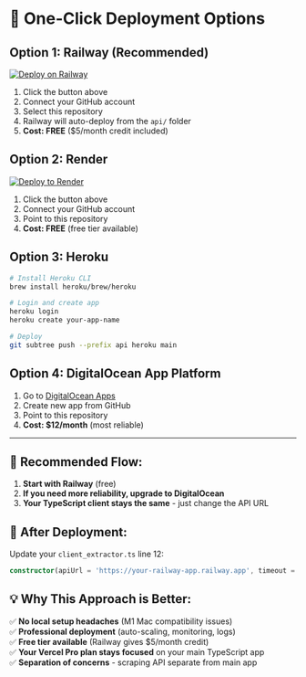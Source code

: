 # 🚀 One-Click Deployment Options

## Option 1: Railway (Recommended)
[![Deploy on Railway](https://railway.app/button.svg)](https://railway.app/new/template)

1. Click the button above
2. Connect your GitHub account
3. Select this repository
4. Railway will auto-deploy from the `api/` folder
5. **Cost: FREE** ($5/month credit included)

## Option 2: Render
[![Deploy to Render](https://render.com/images/deploy-to-render-button.svg)](https://render.com/deploy)

1. Click the button above  
2. Connect your GitHub account
3. Point to this repository
4. **Cost: FREE** (free tier available)

## Option 3: Heroku
```bash
# Install Heroku CLI
brew install heroku/brew/heroku

# Login and create app
heroku login
heroku create your-app-name

# Deploy
git subtree push --prefix api heroku main
```

## Option 4: DigitalOcean App Platform
1. Go to [DigitalOcean Apps](https://cloud.digitalocean.com/apps)
2. Create new app from GitHub
3. Point to this repository
4. **Cost: $12/month** (most reliable)

---

## 🎯 Recommended Flow:

1. **Start with Railway** (free)
2. **If you need more reliability, upgrade to DigitalOcean**
3. **Your TypeScript client stays the same** - just change the API URL

## 🔧 After Deployment:

Update your `client_extractor.ts` line 12:
```typescript
constructor(apiUrl = 'https://your-railway-app.railway.app', timeout = 30000) {
```

## 💡 Why This Approach is Better:

✅ **No local setup headaches** (M1 Mac compatibility issues)  
✅ **Professional deployment** (auto-scaling, monitoring, logs)  
✅ **Free tier available** (Railway gives $5/month credit)  
✅ **Your Vercel Pro plan stays focused** on your main TypeScript app  
✅ **Separation of concerns** - scraping API separate from main app
